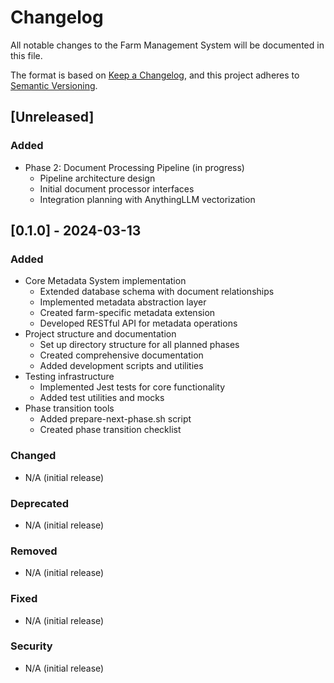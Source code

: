 # Changelog

All notable changes to the Farm Management System will be documented in this file.

The format is based on [Keep a Changelog](https://keepachangelog.com/en/1.0.0/),
and this project adheres to [Semantic Versioning](https://semver.org/spec/v2.0.0.html).

## [Unreleased]

### Added
- Phase 2: Document Processing Pipeline (in progress)
  - Pipeline architecture design
  - Initial document processor interfaces
  - Integration planning with AnythingLLM vectorization

## [0.1.0] - 2024-03-13

### Added

- Core Metadata System implementation
  - Extended database schema with document relationships
  - Implemented metadata abstraction layer
  - Created farm-specific metadata extension
  - Developed RESTful API for metadata operations
- Project structure and documentation
  - Set up directory structure for all planned phases
  - Created comprehensive documentation
  - Added development scripts and utilities
- Testing infrastructure
  - Implemented Jest tests for core functionality
  - Added test utilities and mocks
- Phase transition tools
  - Added prepare-next-phase.sh script
  - Created phase transition checklist

### Changed

- N/A (initial release)

### Deprecated

- N/A (initial release)

### Removed

- N/A (initial release)

### Fixed

- N/A (initial release)

### Security

- N/A (initial release) 